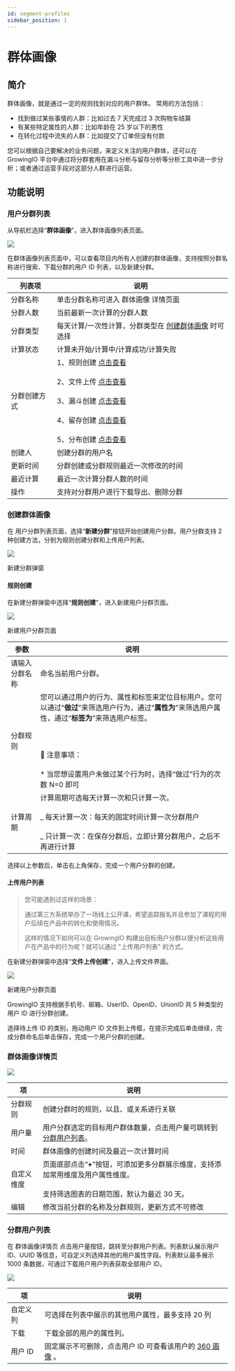 ```yaml
---
id: segment-profiles
sidebar_position: 1
---
```


# 群体画像

## 简介[](#jian-jie)

群体画像，就是通过一定的规则找到对应的用户群体。 常用的方法包括：

- 找到做过某些事情的人群：比如过去 7 天完成过 3 次购物车结算
- 有某些特定属性的人群：比如年龄在 25 岁以下的男性
- 在转化过程中流失的人群：比如提交了订单但没有付款

您可以根据自己要解决的业务问题，来定义关注的用户群体，还可以在 GrowingIO 平台中通过将分群套用在漏斗分析与留存分析等分析工具中进一步分析；或者通过运营手段对这部分人群进行运营。

## 功能说明[](#gong-neng-shuo-ming)

### 用户分群列表[](#yong-hu-fen-qun-lie-biao)

从导航栏选择“**群体画像**”，进入群体画像列表页面。

![](/img/assets-M2qbZInaXgdm8kkNosp-MjTJ7Zw-AgRjr4TXqvg-MjTJyN6Q0wgboKvFwJt%E7%BE%A4%E4%BD%93%E7%94%BB%E5%83%8F-%E7%BE%A4%E7%94%BB%E5%83%8F%E5%88%97%E8%A1%A8.png)

在群体画像列表页面中，可以查看项目内所有人创建的群体画像，支持按照分群名称进行搜索、下载分群的用户 ID 列表，以及新建分群。

| 列表项       | 说明                                                                                                                                                                                                                                                                                                                                                                                                                                           |
| ------------ | ---------------------------------------------------------------------------------------------------------------------------------------------------------------------------------------------------------------------------------------------------------------------------------------------------------------------------------------------------------------------------------------------------------------------------------------------- |
| 分群名称     | 单击分群名称可进入 群体画像 详情页面                                                                                                                                                                                                                                                                                                                                                                                                           |
| 分群人数     | 当前最新一次计算的分群人数                                                                                                                                                                                                                                                                                                                                                                                                                     |
| 分群类型     | 每天计算/一次性计算，分群类型在 [创建群体画像](../../product-manual/user-insights/sagment-profiles#创建群体画像) 时可选择                                                                                                                                                                                                                                                                                                                      |
| 计算状态     | 计算未开始/计算中/计算成功/计算失败                                                                                                                                                                                                                                                                                                                                                                                                            |
| 分群创建方式 | 1、规则创建 [点击查看](../../product-manual/user-insights/sagment-profiles#规则创建)<br></br>2、文件上传 [点击查看](../../product-manual/user-insights/sagment-profiles#上传用户列表)<br></br>3、漏斗创建 [点击查看](../../product-manual/product-analysis/funnel)​<br></br>4、留存创建 [点击查看](../../product-manual/product-analysis/retention-analysis)​<br></br>5、分布创建 [点击查看](../../product-manual/product-analysis/frequency)​ |
| 创建人       | 创建分群的用户名                                                                                                                                                                                                                                                                                                                                                                                                                               |
| 更新时间     | 分群创建或分群规则最近一次修改的时间                                                                                                                                                                                                                                                                                                                                                                                                           |
| 最近计算     | 最近一次计算分群人数的时间                                                                                                                                                                                                                                                                                                                                                                                                                     |
| 操作         | 支持对分群用户进行下载导出、删除分群                                                                                                                                                                                                                                                                                                                                                                                                           |

### 创建群体画像[](#chuang-jian-qun-ti-hua-xiang)

在 用户分群列表页面，选择“**新建分群**”按钮开始创建用户分群。用户分群支持 2 种创建方法，分别为规则创建分群和上传用户列表。

![](/img/assets-M2qbZInaXgdm8kkNosp-MjTQWBZ3lLGDZEFlRoY-MjTSlIRn-e9LomDkYSNimage.png)

新建分群弹窗

#### 规则创建[](#1-gui-ze-chuang-jian)

在新建分群弹窗中选择“**规则创建**"，进入新建用户分群页面。

![](/img/assets-M2qbZInaXgdm8kkNosp-M3f05PE2aifwnPNiTlY-M3f1mQPrZbPferiIhCrimage.png)

新建用户分群页面

| 参数           | 说明                                                                                                                                                                                                                                                           |
| -------------- | -------------------------------------------------------------------------------------------------------------------------------------------------------------------------------------------------------------------------------------------------------------- |
| 请输入分群名称 | 命名当前用户分群。                                                                                                                                                                                                                                             |
| 分群规则       | 您可以通过用户的行为、属性和标签来定位目标用户。您可以通过“**做过**”来筛选用户行为，通过“**属性为**”来筛选用户属性，通过“**标签为**”来筛选用户标签。<br></br>​<br></br>​📙 注意事项：<br></br>\* 当您想设置用户未做过某个行为时，选择“做过”行为的次数 N=0 即可 |
| 计算周期       | 计算周期可选每天计算一次和只计算一次。<br></br>_ 每天计算一次：每天的固定时间计算一次分群用户<br></br>_ 只计算一次：在保存分群后，立即计算分群用户，之后不再进行计算                                                                                           |

选择以上参数后，单击右上角保存，完成一个用户分群的创建。

#### 上传用户列表[](#2-shang-chuan-yong-hu-lie-biao)

> 您可能遇到过这样的场景：
>
> 通过第三方系统举办了一场线上公开课，希望追踪报名并且参加了课程的用户后续在产品中的转化和使用情况。
>
> 这样的情况下如何可以在 GrowingIO 构建出目标用户分群以便分析这些用户在产品中的行为呢？就可以通过 "上传用户列表" 的方式。

在新建分群弹窗中选择“**文件上传创建**"，进入上传文件界面。

![](/img/assets-M2qbZInaXgdm8kkNosp-M3f05PE2aifwnPNiTlY-M3f2ZLFPshxvEuUjivGimage.png)

新建用户分群页面

GrowingIO 支持根据手机号、邮箱、UserID、OpenID、UnionID 共 5 种类型的用户 ID 进行分群创建。

选择待上传 ID 的类别，拖动用户 ID 文件到上传框，在提示完成后单击继续，完成分群命名后单击保存，完成一个用户分群的创建。

### 群体画像详情页[](#qun-ti-hua-xiang-xiang-qing-ye)

![](/img/assets-M2qbZInaXgdm8kkNosp-MiOgW6qdEzWgbbS5bNy-MiOhR7gBiuMc_QNL2dXimage.png)

| 项         | 说明                                                                                                                                  |
| ---------- | ------------------------------------------------------------------------------------------------------------------------------------- |
| 分群规则   | 创建分群时的规则，以且、或关系进行关联                                                                                                |
| 用户量     | 用户分群选定的目标用户群体数量，点击用户量可跳转到 [分群用户列表](../../product-manual/user-insights/sagment-profiles#分群用户列表)。 |
| 时间       | 群体画像的创建时间及最近一次计算时间                                                                                                  |
| 自定义维度 | 页面底部点击“**+**”按钮，可添加更多分群展示维度，支持添加常用维度及用户属性维度。<br></br>支持筛选图表的日期范围，默认为最近 30 天。  |
| 编辑       | 修改当前分群的名称及分群规则，更新方式不可修改                                                                                        |

### 分群用户列表[](#fen-qun-yong-hu-lie-biao)

在 群体画像详情页 点击用户量按钮，跳转至分群用户列表。列表默认展示用户 ID、UUID 等信息，可自定义列选择其他的用户属性字段。列表默认最多展示 1000 条数据，可通过下载用户用户列表获取全部用户 ID。

![](/img/assets-M2qbZInaXgdm8kkNosp-MjT_L-eew9kNgYR6OTS-MjTapgvnxMLBpSQnQ2Dimage.png)

| 项       | 说明                                                                                                         |
| -------- | ------------------------------------------------------------------------------------------------------------ |
| 自定义列 | 可选择在列表中展示的其他用户属性，最多支持 20 列                                                             |
| 下载     | 下载全部的用户的属性列。                                                                                     |
| 用户 ID  | 固定展示不可删除，点击用户 ID 可查看该用户的 [360 画像](../../product-manual/user-insights/user-profiles) 。 |
